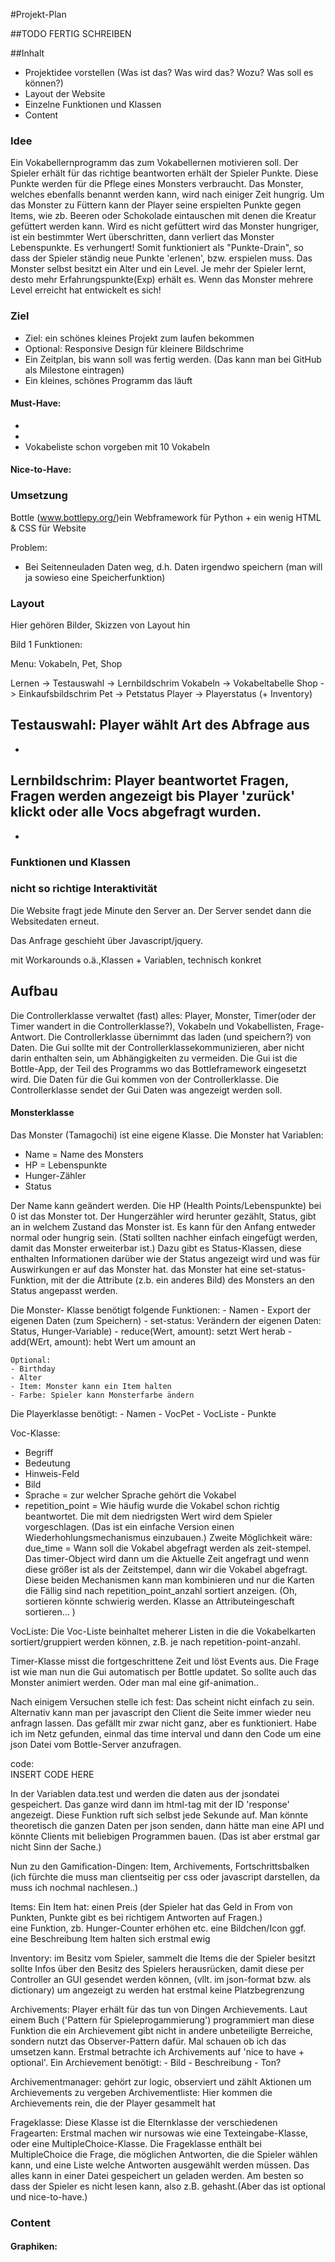 #Projekt-Plan

##TODO 
FERTIG SCHREIBEN

##Inhalt 
* Projektidee vorstellen (Was ist das? Was wird das? Wozu? Was soll es können?)
* Layout der Website 
* Einzelne Funktionen und Klassen
* Content

### Idee
Ein Vokabellernprogramm das zum Vokabellernen motivieren soll.
Der Spieler erhält für das richtige beantworten erhält der Spieler Punkte. 
Diese Punkte werden für die Pflege eines Monsters verbraucht. Das Monster, welches ebenfalls benannt werden kann, wird nach einiger Zeit hungrig. Um das Monster zu Füttern kann der Player seine erspielten Punkte gegen Items, wie zb. Beeren oder Schokolade eintauschen mit denen die Kreatur gefüttert werden kann.
Wird es nicht gefüttert wird das Monster hungriger, ist ein bestimmter Wert überschritten, dann verliert das Monster Lebenspunkte. Es verhungert!
Somit funktioniert als "Punkte-Drain", so dass der Spieler ständig neue Punkte 'erlenen', bzw. erspielen muss.
Das Monster selbst besitzt ein Alter und ein Level. Je mehr der Spieler lernt, desto mehr Erfahrungspunkte(Exp) erhält es. Wenn das Monster mehrere Level erreicht hat entwickelt es sich!

### Ziel
  * Ziel: ein schönes kleines Projekt zum laufen bekommen 
  * Optional: Responsive Design für kleinere Bildschrime
  * Ein Zeitplan, bis wann soll was fertig werden. (Das kann man bei GitHub als Milestone eintragen)
  * Ein kleines, schönes Programm das läuft

#### Must-Have:
  *
  *
  * Vokabeliste schon vorgeben mit 10 Vokabeln
  
#### Nice-to-Have:

### Umsetzung
Bottle (www.bottlepy.org/)ein Webframework für Python + ein wenig HTML & CSS für Website

Problem:

   * Bei Seitenneuladen Daten weg, d.h. Daten irgendwo speichern (man will ja sowieso eine Speicherfunktion)

### Layout
Hier gehören Bilder, Skizzen von Layout hin

Bild 1
Funktionen:

Menu: Vokabeln, Pet,  Shop 

Lernen -> Testauswahl -> Lernbildschrim 
Vokabeln -> Vokabeltabelle
Shop -> Einkaufsbildschrim
Pet -> Petstatus
Player -> Playerstatus (+ Inventory) 

Testauswahl: Player wählt Art des Abfrage aus
-
-

Lernbildschrim: Player beantwortet Fragen, Fragen werden angezeigt bis Player 'zurück' klickt oder alle Vocs abgefragt wurden.   
-
-






### Funktionen und Klassen 


### nicht so richtige Interaktivität
Die Website fragt jede Minute den Server an.
Der Server sendet dann die Websitedaten erneut.

Das Anfrage geschieht über Javascript/jquery.

mit Workarounds o.ä.,Klassen + Variablen, technisch konkret

## Aufbau
Die Controllerklasse verwaltet (fast) alles: Player, Monster, Timer(oder der Timer wandert in die Controllerklasse?), Vokabeln und Vokabellisten, Frage-Antwort.
Die Controllerklasse übernimmt das laden (und speichern?) von Daten.
Die Gui sollte mit der Controllerklassekommunizieren, aber nicht darin enthalten sein, um Abhängigkeiten zu vermeiden. 
Die Gui ist die Bottle-App, der Teil des Programms wo das Bottleframework eingesetzt wird. 
Die Daten für die Gui kommen von der Controllerklasse. Die Controllerklasse sendet der Gui Daten was angezeigt werden soll.

#### Monsterklasse 
Das Monster (Tamagochi) ist eine eigene Klasse.
Die Monster hat Variablen:
  - Name = Name des Monsters
  - HP = Lebenspunkte
  - Hunger-Zähler
  - Status

  
Der Name kann geändert werden. 
Die HP (Health Points/Lebenspunkte) bei 0 ist das Monster tot.
Der Hungerzähler wird herunter gezählt, 
Status, gibt an in welchem Zustand das Monster ist. Es kann für den Anfang entweder normal oder hungrig sein.
(Stati sollten nachher einfach eingefügt werden, damit das Monster erweiterbar ist.)
Dazu gibt es Status-Klassen, diese enthalten Informationen darüber wie der Status angezeigt wird
und was für Auswirkungen er auf das Monster hat. das Monster hat eine set-status-Funktion, 
mit der die Attribute (z.b. ein anderes Bild) des Monsters an den Status angepasst werden. 

Die Monster- Klasse benötigt folgende Funktionen:
    - Namen
    - Export der eigenen Daten (zum Speichern)
    - set-status: Verändern der eigenen Daten: Status, Hunger-Variable)
    - reduce(Wert, amount): setzt Wert herab
    - add(WErt, amount): hebt Wert um amount an
    
    Optional:
    - Birthday
    - Alter
    - Item: Monster kann ein Item halten
    - Farbe: Spieler kann Monsterfarbe ändern

Die Playerklasse benötigt:
    - Namen
    - VocPet
    - VocListe
    - Punkte

Voc-Klasse:
 - Begriff
 - Bedeutung
 - Hinweis-Feld
 - Bild
 - Sprache = zur welcher Sprache gehört die Vokabel
 - repetition_point = Wie häufig wurde die Vokabel schon richtig beantwortet. Die mit dem niedrigsten Wert wird dem Spieler vorgeschlagen. (Das ist ein einfache Version einen Wiederhohlungsmechanismus einzubauen.) 
Zweite Möglichkeit wäre: due_time = Wann soll die Vokabel abgefragt werden als zeit-stempel. Das timer-Object wird dann um die Aktuelle Zeit angefragt und wenn diese größer ist als der Zeitstempel, dann wir die Vokabel abgefragt.
Diese beiden Mechanismen kann man kombinieren und nur die Karten die Fällig sind nach repetition_point_anzahl sortiert anzeigen. 
(Oh, sortieren könnte schwierig werden. Klasse an Attributeingeschaft sortieren... )

VocListe:
Die Voc-Liste beinhaltet meherer Listen in die die Vokabelkarten sortiert/gruppiert werden können,
z.B. je nach repetition-point-anzahl. 

Timer-Klasse
misst die fortgeschrittene Zeit und löst Events aus.
Die Frage ist wie man nun die Gui automatisch per Bottle updatet. So sollte auch das Monster animiert werden. Oder man mal eine gif-animation..

Nach einigem Versuchen stelle ich fest: Das scheint nicht einfach zu sein. 
Alternativ kann man per javascript den Client die Seite immer wieder neu anfragn lassen. Das gefällt mir zwar nicht ganz, aber 
es funktioniert. Habe ich im Netz gefunden, einmal das time interval und dann den Code um eine json Datei vom Bottle-Server anzufragen. 

code:    
INSERT CODE HERE


In der Variablen data.test und werden die daten aus der jsondatei gespeichert. Das ganze wird dann im html-tag mit der ID 'response' angezeigt.
Diese Funktion ruft sich selbst jede Sekunde auf. 
Man könnte theoretisch die ganzen Daten per json senden, dann hätte man eine API und könnte Clients mit beliebigen Programmen bauen. 
(Das ist aber erstmal gar nicht Sinn der Sache.)

Nun zu den Gamification-Dingen:
Item, Archivements, Fortschrittsbalken (ich fürchte die muss man clientseitig per css oder javascript darstellen, da muss ich nochmal nachlesen..)

Items:
Ein Item hat:
    einen Preis (der Spieler hat das Geld in From von Punkten, Punkte gibt es bei richtigem Antworten auf Fragen.)  
    eine Funktion, zb. Hunger-Counter erhöhen etc.
    eine Bildchen/Icon
    ggf. eine Beschreibung
    Item halten sich erstmal ewig

Inventory:
    im Besitz vom Spieler, sammelt die Items die der Spieler besitzt
    sollte Infos über den Besitz des Spielers herausrücken, damit diese per Controller an GUI gesendet werden können, (vllt. im json-format bzw. als dictionary) um angezeigt zu werden
    hat erstmal keine Platzbegrenzung

Archivements:
    Player erhält für das tun von Dingen Archievements.
    Laut einem Buch ('Pattern für Spieleprogammierung') programmiert man diese Funktion die ein Archievement gibt nicht in andere unbeteiligte Berreiche, sondern nutzt das Observer-Pattern dafür.
    Mal schauen ob ich das umsetzen kann. Erstmal betrachte ich Archivements auf 'nice to have + optional'.
    Ein Archievement benötigt:
    - Bild
    - Beschreibung
    - Ton?

Archivementmanager: gehört zur logic, observiert und zählt Aktionen um Archievements zu vergeben
Archivementliste: Hier kommen die Archievements rein, die der Player gesammelt hat

Frageklasse:
Diese Klasse ist die Elternklasse der verschiedenen Fragearten: 
Erstmal machen wir nursowas wie eine Texteingabe-Klasse, oder eine MultipleChoice-Klasse.
Die Frageklasse enthält bei MultipleChoice die Frage, die möglichen Antworten, die die Spieler wählen kann, und eine Liste welche Antworten ausgewählt werden müssen. 
Das alles kann in einer Datei gespeichert un geladen werden. Am besten so dass der Spieler es nicht lesen kann, also z.B. gehasht.(Aber das ist optional und nice-to-have.)

### Content


#### Graphiken:





